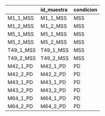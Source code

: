 |          |id_muestra |condicion |
|:---------|:----------|:---------|
|M1_1_MSS  |M1_1_MSS   |MSS       |
|M1_2_MSS  |M1_2_MSS   |MSS       |
|M5_1_MSS  |M5_1_MSS   |MSS       |
|M5_2_MSS  |M5_2_MSS   |MSS       |
|T49_1_MSS |T49_1_MSS  |MSS       |
|T49_2_MSS |T49_2_MSS  |MSS       |
|M42_1_PD  |M42_1_PD   |PD        |
|M42_2_PD  |M42_2_PD   |PD        |
|M43_1_PD  |M43_1_PD   |PD        |
|M43_2_PD  |M43_2_PD   |PD        |
|M64_1_PD  |M64_1_PD   |PD        |
|M64_2_PD  |M64_2_PD   |PD        |
